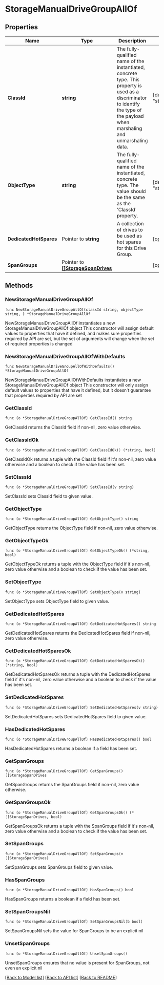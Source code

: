 # StorageManualDriveGroupAllOf

## Properties

Name | Type | Description | Notes
------------ | ------------- | ------------- | -------------
**ClassId** | **string** | The fully-qualified name of the instantiated, concrete type. This property is used as a discriminator to identify the type of the payload when marshaling and unmarshaling data. | [default to "storage.ManualDriveGroup"]
**ObjectType** | **string** | The fully-qualified name of the instantiated, concrete type. The value should be the same as the &#39;ClassId&#39; property. | [default to "storage.ManualDriveGroup"]
**DedicatedHotSpares** | Pointer to **string** | A collection of drives to be used as hot spares for this Drive Group. | [optional] 
**SpanGroups** | Pointer to [**[]StorageSpanDrives**](StorageSpanDrives.md) |  | [optional] 

## Methods

### NewStorageManualDriveGroupAllOf

`func NewStorageManualDriveGroupAllOf(classId string, objectType string, ) *StorageManualDriveGroupAllOf`

NewStorageManualDriveGroupAllOf instantiates a new StorageManualDriveGroupAllOf object
This constructor will assign default values to properties that have it defined,
and makes sure properties required by API are set, but the set of arguments
will change when the set of required properties is changed

### NewStorageManualDriveGroupAllOfWithDefaults

`func NewStorageManualDriveGroupAllOfWithDefaults() *StorageManualDriveGroupAllOf`

NewStorageManualDriveGroupAllOfWithDefaults instantiates a new StorageManualDriveGroupAllOf object
This constructor will only assign default values to properties that have it defined,
but it doesn't guarantee that properties required by API are set

### GetClassId

`func (o *StorageManualDriveGroupAllOf) GetClassId() string`

GetClassId returns the ClassId field if non-nil, zero value otherwise.

### GetClassIdOk

`func (o *StorageManualDriveGroupAllOf) GetClassIdOk() (*string, bool)`

GetClassIdOk returns a tuple with the ClassId field if it's non-nil, zero value otherwise
and a boolean to check if the value has been set.

### SetClassId

`func (o *StorageManualDriveGroupAllOf) SetClassId(v string)`

SetClassId sets ClassId field to given value.


### GetObjectType

`func (o *StorageManualDriveGroupAllOf) GetObjectType() string`

GetObjectType returns the ObjectType field if non-nil, zero value otherwise.

### GetObjectTypeOk

`func (o *StorageManualDriveGroupAllOf) GetObjectTypeOk() (*string, bool)`

GetObjectTypeOk returns a tuple with the ObjectType field if it's non-nil, zero value otherwise
and a boolean to check if the value has been set.

### SetObjectType

`func (o *StorageManualDriveGroupAllOf) SetObjectType(v string)`

SetObjectType sets ObjectType field to given value.


### GetDedicatedHotSpares

`func (o *StorageManualDriveGroupAllOf) GetDedicatedHotSpares() string`

GetDedicatedHotSpares returns the DedicatedHotSpares field if non-nil, zero value otherwise.

### GetDedicatedHotSparesOk

`func (o *StorageManualDriveGroupAllOf) GetDedicatedHotSparesOk() (*string, bool)`

GetDedicatedHotSparesOk returns a tuple with the DedicatedHotSpares field if it's non-nil, zero value otherwise
and a boolean to check if the value has been set.

### SetDedicatedHotSpares

`func (o *StorageManualDriveGroupAllOf) SetDedicatedHotSpares(v string)`

SetDedicatedHotSpares sets DedicatedHotSpares field to given value.

### HasDedicatedHotSpares

`func (o *StorageManualDriveGroupAllOf) HasDedicatedHotSpares() bool`

HasDedicatedHotSpares returns a boolean if a field has been set.

### GetSpanGroups

`func (o *StorageManualDriveGroupAllOf) GetSpanGroups() []StorageSpanDrives`

GetSpanGroups returns the SpanGroups field if non-nil, zero value otherwise.

### GetSpanGroupsOk

`func (o *StorageManualDriveGroupAllOf) GetSpanGroupsOk() (*[]StorageSpanDrives, bool)`

GetSpanGroupsOk returns a tuple with the SpanGroups field if it's non-nil, zero value otherwise
and a boolean to check if the value has been set.

### SetSpanGroups

`func (o *StorageManualDriveGroupAllOf) SetSpanGroups(v []StorageSpanDrives)`

SetSpanGroups sets SpanGroups field to given value.

### HasSpanGroups

`func (o *StorageManualDriveGroupAllOf) HasSpanGroups() bool`

HasSpanGroups returns a boolean if a field has been set.

### SetSpanGroupsNil

`func (o *StorageManualDriveGroupAllOf) SetSpanGroupsNil(b bool)`

 SetSpanGroupsNil sets the value for SpanGroups to be an explicit nil

### UnsetSpanGroups
`func (o *StorageManualDriveGroupAllOf) UnsetSpanGroups()`

UnsetSpanGroups ensures that no value is present for SpanGroups, not even an explicit nil

[[Back to Model list]](../README.md#documentation-for-models) [[Back to API list]](../README.md#documentation-for-api-endpoints) [[Back to README]](../README.md)


